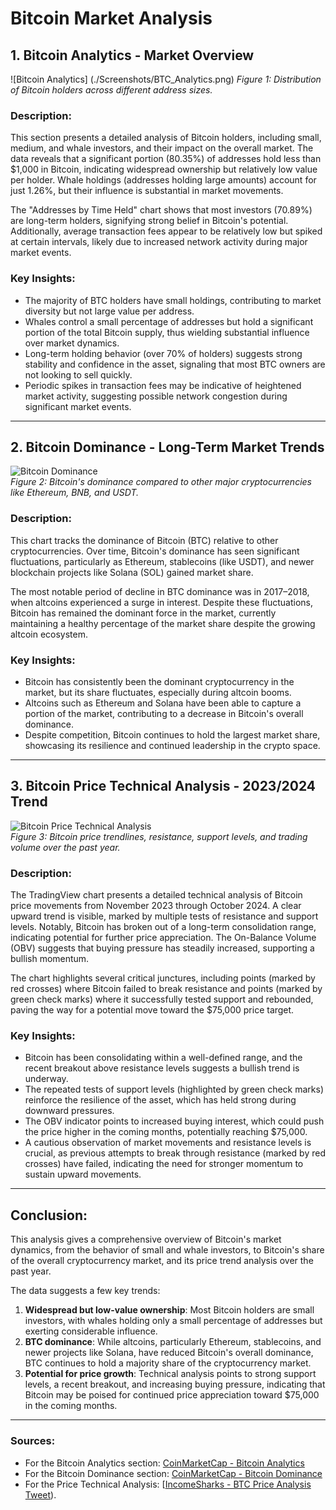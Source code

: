 # Bitcoin Market Analysis

## 1. Bitcoin Analytics - Market Overview

![Bitcoin Analytics] (./Screenshots/BTC_Analytics.png)
*Figure 1: Distribution of Bitcoin holders across different address sizes.*

### Description:
This section presents a detailed analysis of Bitcoin holders, including small, medium, and whale investors, and their impact on the overall market. The data reveals that a significant portion (80.35%) of addresses hold less than $1,000 in Bitcoin, indicating widespread ownership but relatively low value per holder. Whale holdings (addresses holding large amounts) account for just 1.26%, but their influence is substantial in market movements.

The "Addresses by Time Held" chart shows that most investors (70.89%) are long-term holders, signifying strong belief in Bitcoin's potential. Additionally, average transaction fees appear to be relatively low but spiked at certain intervals, likely due to increased network activity during major market events.

### Key Insights:
- The majority of BTC holders have small holdings, contributing to market diversity but not large value per address.
- Whales control a small percentage of addresses but hold a significant portion of the total Bitcoin supply, thus wielding substantial influence over market dynamics.
- Long-term holding behavior (over 70% of holders) suggests strong stability and confidence in the asset, signaling that most BTC owners are not looking to sell quickly.
- Periodic spikes in transaction fees may be indicative of heightened market activity, suggesting possible network congestion during significant market events.

---

## 2. Bitcoin Dominance - Long-Term Market Trends

![Bitcoin Dominance](Screenshots/BTC_Dominanace.png)  
*Figure 2: Bitcoin's dominance compared to other major cryptocurrencies like Ethereum, BNB, and USDT.*

### Description:
This chart tracks the dominance of Bitcoin (BTC) relative to other cryptocurrencies. Over time, Bitcoin's dominance has seen significant fluctuations, particularly as Ethereum, stablecoins (like USDT), and newer blockchain projects like Solana (SOL) gained market share.

The most notable period of decline in BTC dominance was in 2017–2018, when altcoins experienced a surge in interest. Despite these fluctuations, Bitcoin has remained the dominant force in the market, currently maintaining a healthy percentage of the market share despite the growing altcoin ecosystem.

### Key Insights:
- Bitcoin has consistently been the dominant cryptocurrency in the market, but its share fluctuates, especially during altcoin booms.
- Altcoins such as Ethereum and Solana have been able to capture a portion of the market, contributing to a decrease in Bitcoin's overall dominance.
- Despite competition, Bitcoin continues to hold the largest market share, showcasing its resilience and continued leadership in the crypto space.

---

## 3. Bitcoin Price Technical Analysis - 2023/2024 Trend

![Bitcoin Price Technical Analysis](Screenshots/Tradingview.png)  
*Figure 3: Bitcoin price trendlines, resistance, support levels, and trading volume over the past year.*

### Description:
The TradingView chart presents a detailed technical analysis of Bitcoin price movements from November 2023 through October 2024. A clear upward trend is visible, marked by multiple tests of resistance and support levels. Notably, Bitcoin has broken out of a long-term consolidation range, indicating potential for further price appreciation. The On-Balance Volume (OBV) suggests that buying pressure has steadily increased, supporting a bullish momentum.

The chart highlights several critical junctures, including points (marked by red crosses) where Bitcoin failed to break resistance and points (marked by green check marks) where it successfully tested support and rebounded, paving the way for a potential move toward the $75,000 price target.

### Key Insights:
- Bitcoin has been consolidating within a well-defined range, and the recent breakout above resistance levels suggests a bullish trend is underway.
- The repeated tests of support levels (highlighted by green check marks) reinforce the resilience of the asset, which has held strong during downward pressures.
- The OBV indicator points to increased buying interest, which could push the price higher in the coming months, potentially reaching $75,000.
- A cautious observation of market movements and resistance levels is crucial, as previous attempts to break through resistance (marked by red crosses) have failed, indicating the need for stronger momentum to sustain upward movements.

---

## Conclusion:
This analysis gives a comprehensive overview of Bitcoin's market dynamics, from the behavior of small and whale investors, to Bitcoin's share of the overall cryptocurrency market, and its price trend analysis over the past year. 

The data suggests a few key trends:
1. **Widespread but low-value ownership**: Most Bitcoin holders are small investors, with whales holding only a small percentage of addresses but exerting considerable influence.
2. **BTC dominance**: While altcoins, particularly Ethereum, stablecoins, and newer projects like Solana, have reduced Bitcoin's overall dominance, BTC continues to hold a majority share of the cryptocurrency market.
3. **Potential for price growth**: Technical analysis points to strong support levels, a recent breakout, and increasing buying pressure, indicating that Bitcoin may be poised for continued price appreciation toward $75,000 in the coming months.

---

### Sources:
- For the Bitcoin Analytics section: [CoinMarketCap - Bitcoin Analytics](https://coinmarketcap.com/currencies/bitcoin/#Analytics)
- For the Bitcoin Dominance section: [CoinMarketCap - Bitcoin Dominance](https://coinmarketcap.com/charts/#dominance-percentage)
- For the Price Technical Analysis: [[IncomeSharks - BTC Price Analysis Tweet](https://x.com/IncomeSharks/status/1847368028469809198)).



